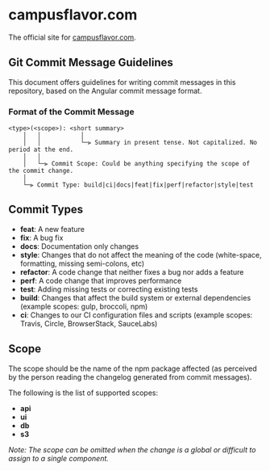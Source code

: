 # campusflavor.com

The official site for [campusflavor.com](campusflavor.com).

## Git Commit Message Guidelines

This document offers guidelines for writing commit messages in this repository, based on the Angular commit message format.

### Format of the Commit Message

```text
<type>(<scope>): <short summary>
    │   │           │
    │   │           └─⫸ Summary in present tense. Not capitalized. No period at the end.
    │   │
    │   └─⫸ Commit Scope: Could be anything specifying the scope of the commit change.
    │
    └─⫸ Commit Type: build|ci|docs|feat|fix|perf|refactor|style|test
```

## Commit Types

- **feat**: A new feature
- **fix**: A bug fix
- **docs**: Documentation only changes
- **style**: Changes that do not affect the meaning of the code (white-space, formatting, missing semi-colons, etc)
- **refactor**: A code change that neither fixes a bug nor adds a feature
- **perf**: A code change that improves performance
- **test**: Adding missing tests or correcting existing tests
- **build**: Changes that affect the build system or external dependencies (example scopes: gulp, broccoli, npm)
- **ci**: Changes to our CI configuration files and scripts (example scopes: Travis, Circle, BrowserStack, SauceLabs)

## Scope

The scope should be the name of the npm package affected (as perceived by the person reading the changelog generated from commit messages).

The following is the list of supported scopes:

- **api**
- **ui**
- **db**
- **s3**

*Note: The scope can be omitted when the change is a global or difficult to assign to a single component.*
